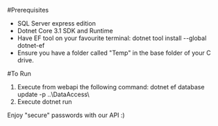#Prerequisites 
- SQL Server express edition
- Dotnet Core 3.1 SDK and Runtime 
- Have EF tool on your favourite terminal: dotnet tool install --global dotnet-ef
- Ensure you have a folder called "Temp" in the base folder of your C drive.

#To Run
1. Execute from webapi the following command: dotnet ef database update -p ..\DataAccess\ 
2. Execute dotnet run

Enjoy "secure" passwords with our API :)
